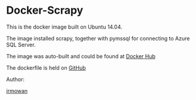 # Docker-Scrapy

This is the docker image built on Ubuntu 14.04.

The image installed scrapy, together with pymssql for connecting to Azure SQL Server.

The image was auto-built and could be found at [Docker Hub](https://hub.docker.com/r/irmowan/docker-scrapy)

The dockerfile is held on [GitHub](https://github.com/irmowan/docker-scrapy)

Author:

[irmowan](https://github.com/irmowan)
